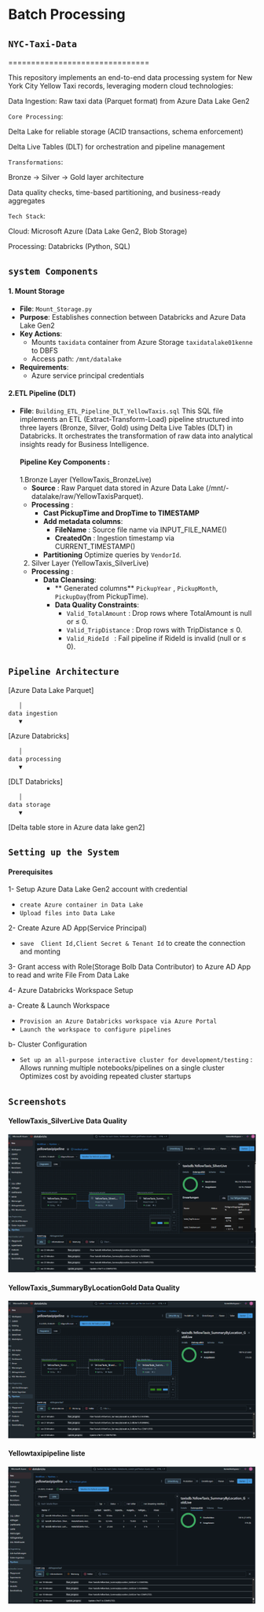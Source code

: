 # Batch Processing
## `NYC-Taxi-Data`
===============================

This repository implements an end-to-end data processing system for New York City Yellow Taxi records, leveraging modern cloud technologies:

Data Ingestion: Raw taxi data (Parquet format) from Azure Data Lake Gen2

`Core Processing`:

Delta Lake for reliable storage (ACID transactions, schema enforcement)

Delta Live Tables (DLT) for orchestration and pipeline management

`Transformations`:

Bronze → Silver → Gold layer architecture

Data quality checks, time-based partitioning, and business-ready aggregates

`Tech Stack`:

Cloud: Microsoft Azure (Data Lake Gen2, Blob Storage)

Processing: Databricks (Python, SQL)








## `system Components`

#### 1. Mount Storage
- **File**: `Mount_Storage.py`
- **Purpose**: Establishes connection between Databricks and Azure Data Lake Gen2
- **Key Actions**:
  - Mounts `taxidata` container from Azure Storage `taxidatalake01kenne` to DBFS
  - Access path: `/mnt/datalake`
- **Requirements**:
  - Azure service principal credentials

#### 2.ETL Pipeline (DLT)
- **File**: `Building_ETL_Pipeline_DLT_YellowTaxis.sql`
   This SQL file implements an ETL (Extract-Transform-Load) pipeline structured into three layers (Bronze, Silver, Gold) using Delta Live Tables (DLT) in Databricks. It orchestrates the transformation of raw data into analytical insights ready for Business Intelligence.
  #### Pipeline Key Components :
  1.Bronze Layer (YellowTaxis_BronzeLive)
    - **Source** : Raw Parquet data stored in Azure Data Lake (/mnt/-datalake/raw/YellowTaxisParquet).
    - **Processing** :
       - **Cast PickupTime and DropTime to TIMESTAMP**
       - **Add metadata columns**:
           - **FileName** : Source file name via INPUT_FILE_NAME()
           - **CreatedOn** : Ingestion timestamp via CURRENT_TIMESTAMP()
       - **Partitioning** Optimize queries by `VendorId`.
  2. Silver Layer (YellowTaxis_SilverLive)
    -  **Processing** :
       - **Data Cleansing**:
           - ** Generated columns** `PickupYear` , `PickupMonth`, `PickupDay`(from PickupTime).
           - **Data Quality Constraints**:
             - `Valid_TotalAmount` : Drop rows where TotalAmount is null or ≤ 0.
             - `Valid_TripDistance` :  Drop rows with TripDistance ≤ 0.
             - `Valid_RideId ` : Fail pipeline if RideId is invalid (null or ≤ 0).






## `Pipeline Architecture`
[Azure Data Lake Parquet]  

       │ 
    data ingestion
       ▼
[Azure Databricks]

       │ 
    data processing
       ▼   

[DLT Databricks]

       │ 
    data storage 
       ▼  
[Delta table store in Azure data lake gen2] 




## `Setting up the System` 
  #### Prerequisites
  1- Setup Azure Data Lake Gen2 account with credential
  - `create Azure container in Data Lake`
  - `Upload files into Data Lake`

2-  Create Azure AD App(Service Principal)
- `save  Client Id,Client Secret & Tenant Id` to create the connection and monting

3- Grant access with Role(Storage Bolb Data Contributor) to Azure AD App to read and write File From Data Lake  

4- Azure Databricks Workspace Setup

  a- Create & Launch Workspace
  - `Provision an Azure Databricks workspace via Azure Portal `
  - `Launch the workspace to configure pipelines`

  b- Cluster Configuration
  - `Set up an all-purpose interactive cluster for development/testing` : Allows running multiple notebooks/pipelines on a single cluster
     Optimizes cost by avoiding repeated cluster startups


## `Screenshots`

#### YellowTaxis_SilverLive Data Quality
![YelloTaxis_SilverLive.png](Images%2FYelloTaxis_SilverLive.png)

#### YellowTaxis_SummaryByLocationGold Data Quality
![YellowTaxis_GoldLive.png](Images%2FYellowTaxis_GoldLive.png)

#### Yellowtaxipipeline liste
![YellowTaxiPipeline.png](Images%2FYellowTaxiPipeline.png)

                       







